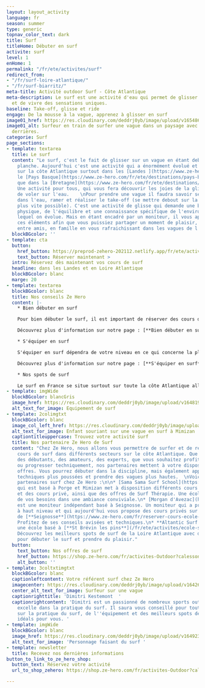 ```yaml
---
layout: layout_activity
language: fr
season: summer
type: generic
topnav_color_text: dark
title: Surf
titleHome: Débuter en surf
activite: surf
level: 1
enHome: 1
permalink: "/fr/ete/activites/surf"
redirect_from:
- "/fr/surf-loire-atlantique/"
- "/fr/surf-biarritz/"
meta-title: Activité outdoor Surf - Côte Atlantique
meta-description: Le surf est une activité d'eau qui permet de glisser sur les vagues
  et de vivre des sensations uniques.
baseline: Take-off, glisse et ride
engage: De la mousse à la vague, apprenez à glisser en surf
image01_href: https://res.cloudinary.com/deddrj0yb/image/upload/v1654866903/website/summer/austin-neill-uHD0uyp79Dg-unsplash.jpg
image01_alt: Surfeur en train de surfer une vague dans un paysage avec des collines
  derrières.
categorie: Surf
page_sections:
- template: textarea
  title: Le surf
  content: "Le surf, c'est le fait de glisser sur un vague en étant debout sur une
    planche. Aujourd'hui c'est une activité qui a énormément évolué et est très rependue
    sur la côte Atlantique surtout dans les [Landes ](https://www.ze-hero.com/fr/ete/destinations/les-landes)et
    le [Pays Basque](https://www.ze-hero.com/fr/ete/destinations/pays-basque) ainsi
    que dans la [Bretagne](https://www.ze-hero.com/fr/ete/destinations/loire-atlantique).
    Une activité pour tous, qui vous fera découvrir les joies de la glisse, les sensations
    de voler sur l'eau.    \nPour prendre une vague il faudra savoir se positionner
    dans l'eau, ramer et réaliser le take-off (se mettre debout sur la planche le
    plus vite possible). C'est une activité de glisse qui demande une bonne condition
    physique, de l'équilibre et une connaissance spécifique de l'environnement dans
    lequel on évolue. Mais en étant encadré par un moniteur, il vous apportera tous
    ces éléments afin que vous puissiez partager un moment de plaisir, de découverte
    entre amis, en famille en vous rafraichissant dans les vagues de l'Atlantique. "
  blockBGcolor: ''
- template: cta
  button:
    href_button: https://preprod-zehero-202112.netlify.app/fr/ete/activites/surf
    text_button: Réserver maintenant >
  intro: Réservez dès maintenant vos cours de surf
  headline: dans les Landes et en Loire Atlantique
  blockBGcolor: blanc
  marge: 20
- template: textarea
  blockBGcolor: blanc
  title: Nos conseils Ze Hero
  content: |-
    * Bien débuter en surf

    Pour bien débuter le surf, il est important de réserver des cours de surf avec un moniteur afin qu'il vous accompagne dans la connaissance du milieu et des aspects physiques et techniques. On débute généralement le surf sur les mousses des vagues, c’est-à-dire après plus près du bord afin d'avoir des vagues plus faciles à prendre et moins puissantes. Vous pouvez alors débuter le surf dans des stages ou des cours collectifs pour profiter d'être avec d'autres personnes, vos amis ou votre famille. Mais vous pouvez également réserver un cours privé pour une session de surf avec un moniteur totalement dédiée à vous.

    Découvrez plus d'information sur notre page : [**Bien débuter en surf**](/fr/ete/conseils/debuter-surf)

    * S'équiper en surf

    S'équiper en surf dépendra de votre niveau en ce qui concerne la planche de surf. Il existe plusieurs types de surf, pour différents niveaux avec différentes constructions et différents types de pratique. En fonction de la température de l'eau, il vous faudra des combinaison longues ou courtes ou alors simplement un maillot, short et un lycra.

    Découvrez plus d'information sur notre page : [**S'équiper en surf**](/fr/ete/conseils/equipement-surf)

    * Nos spots de surf

    Le surf en France se situe surtout sur toute la côte Atlantique allant du Pays Basque jusqu'en Bretagne. L'hiver vous pouvez parfois surfer sur la Méditerrané avec quelques spots tels que Cannes, Canet, Villefranche ou encore Palavas les Flots. Avec Ze Hero, vous pourrez découvrir les spots mythiques des Landes à Seignosse, Cabreton et Hossegor mais également à Mimizan, Porge et St Brévin les Pins.
- template: imgWide
  blockBGcolor: blancGris
  image_href: https://res.cloudinary.com/deddrj0yb/image/upload/v1648195891/website/assets/Recadr%C3%A9es/surf.png
  alt_text_for_image: Equipement de surf
- template: 2colimgtxt
  blockBGcolor: blanc
  image_col_left_href: https://res.cloudinary.com/deddrj0yb/image/upload/v1651477287/website/Sama%20Sama/surf-enfant-mimizan.jpg
  alt_text_for_image: Enfant souriant sur une vague en surf à Mimizan
  captiontitleuppercase: Trouvez votre activité surf
  title: Nos partenaire Ze Hero de Surf
  content: "Chez Ze Hero, nous allons vous permettre de surfer et de réserver des
    cours de surf dans différents secteurs sur le côte Atlantique. Que vous soyez
    des débutants, des amateurs, des experts, que vous souhaitez profiter en famille
    ou progresser techniquement, nos partenaires mettent à votre disposition plusieurs
    offres. Vous pourrez débuter dans la discipline, mais également apprendre des
    techniques plus poussées et prendre des vagues plus hautes.  \nVoici nos différents
    partenaires surf chez Ze Hero :\n\n* [Sama Sama Surf School](https://www.ze-hero.com/fr/ete/partenaires/sama-sama-surf-school)
    qui est basé à Porge et Mimizan met à disposition différents cours collectifs
    et des cours privé, ainsi que des offres de Surf Thérapie. Une école à l'écoute
    de vos besoins dans une ambiance conviviale.\n* [Morgan d'Avezac](https://www.ze-hero.com/fr/ete/partenaires/morgan-davezac-surf-seignosse)
    est une moniteur indépendant basé à Seignosse. Un moniteur qui a pratiqué le surf
    à haut niveau et qui aujourd'hui vous propose des cours privés sur les plages
    de [**Seignosse**](https://www.ze-hero.com/fr/reserver-cours-ecole-surf-seignosse).
    Profitez de ses conseils avisées et techniques.\n* **Altantic Surf Academy** est
    une école basé à [**St Brévin les pins**](/fr/ete/activites/ecole-surf-st-brevin-les-pins).
    Découvrez les meilleurs spots de surf de la Loire Atlantique avec des vagues parfaites
    pour débuter le surf et prendre du plaisir."
  button:
    text_button: Nos offres de surf
    href_button: https://shop.ze-hero.com/fr/activites-Outdoor?calessonstype=all&catypegenderlistsummer=all&calessonsactivitytype=Surf&start-date=21%2F11%2F2021
    alt_button: ''
- template: 3coltxtimgtxt
  blockBGcolor: blanc
  captionleftcontent: Votre référent surf chez Ze Hero
  imagecenter: https://res.cloudinary.com/deddrj0yb/image/upload/v1642605797/website/summer/tim-marshall-vn59e-3J2oo-unsplash_izyyiz.jpg
  center_alt_text_for_image: Surfeur sur une vague
  captionrighttitle: 'Dimitri Kestemont  '
  captionrightcontent: 'Dimitri est un passionné de nombreux sports outdoor et il
    excelle dans la pratique du surf. Il saura vous conseillé pour toutes vos questions
    sur la pratique du surf, de l''équipement et des meilleurs spots de surf qui seront
    idéals pour vous. '
- template: imgWide
  blockBGcolor: blanc
  image_href: https://res.cloudinary.com/deddrj0yb/image/upload/v1649238781/website/assets/Personnages%20poses/Poses%20format%20large/Surf.png
  alt_text_for_image: 'Personnage faisant du surf '
- template: newsletter
  title: Recevez nos dernières informations
button_to_link_to_ze_hero_shop:
  button_text: Réservez votre activité
  url_to_shop_zehero: https://shop.ze-hero.com/fr/activites-Outdoor?calessonstype=all&catypegenderlistsummer=all&calessonsactivitytype=Surf&start-date=

---
```


